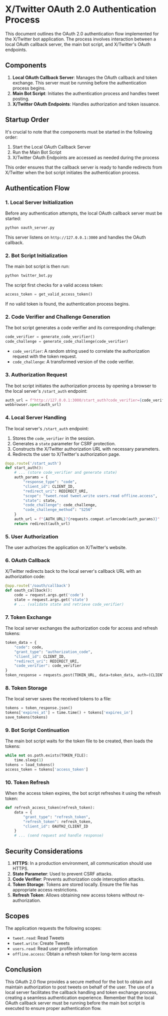 # X/Twitter OAuth 2.0 Authentication Process

This document outlines the OAuth 2.0 authentication flow implemented for the X/Twitter bot application. The process involves interaction between a local OAuth callback server, the main bot script, and X/Twitter's OAuth endpoints.

## Components

1. **Local OAuth Callback Server**: Manages the OAuth callback and token exchange. This server must be running before the authentication process begins.
2. **Main Bot Script**: Initiates the authentication process and handles tweet posting.
3. **X/Twitter OAuth Endpoints**: Handles authorization and token issuance.

## Startup Order

It's crucial to note that the components must be started in the following order:

1. Start the Local OAuth Callback Server
2. Run the Main Bot Script
3. X/Twitter OAuth Endpoints are accessed as needed during the process

This order ensures that the callback server is ready to handle redirects from X/Twitter when the bot script initiates the authentication process.

## Authentication Flow

### 1. Local Server Initialization

Before any authentication attempts, the local OAuth callback server must be started:

```bash
python oauth_server.py
```

This server listens on `http://127.0.0.1:3000` and handles the OAuth callback.

### 2. Bot Script Initialization

The main bot script is then run:

```bash
python twitter_bot.py
```

The script first checks for a valid access token:

```python
access_token = get_valid_access_token()
```

If no valid token is found, the authentication process begins.

### 2. Code Verifier and Challenge Generation

The bot script generates a code verifier and its corresponding challenge:

```python
code_verifier = generate_code_verifier()
code_challenge = generate_code_challenge(code_verifier)
```

- `code_verifier`: A random string used to correlate the authorization request with the token request.
- `code_challenge`: A transformed version of the code verifier.

### 3. Authorization Request

The bot script initiates the authorization process by opening a browser to the local server's `/start_auth` endpoint:

```python
auth_url = f"http://127.0.0.1:3000/start_auth?code_verifier={code_verifier}&code_challenge={code_challenge}"
webbrowser.open(auth_url)
```

### 4. Local Server Handling

The local server's `/start_auth` endpoint:

1. Stores the `code_verifier` in the session.
2. Generates a `state` parameter for CSRF protection.
3. Constructs the X/Twitter authorization URL with necessary parameters.
4. Redirects the user to X/Twitter's authorization page.

```python
@app.route('/start_auth')
def start_auth():
    # ... (store code_verifier and generate state)
    auth_params = {
        "response_type": "code",
        "client_id": CLIENT_ID,
        "redirect_uri": REDIRECT_URI,
        "scope": "tweet.read tweet.write users.read offline.access",
        "state": state,
        "code_challenge": code_challenge,
        "code_challenge_method": "S256"
    }
    auth_url = f"{AUTH_URL}?{requests.compat.urlencode(auth_params)}"
    return redirect(auth_url)
```

### 5. User Authorization

The user authorizes the application on X/Twitter's website.

### 6. OAuth Callback

X/Twitter redirects back to the local server's callback URL with an authorization code:

```python
@app.route('/oauth/callback')
def oauth_callback():
    code = request.args.get('code')
    state = request.args.get('state')
    # ... (validate state and retrieve code_verifier)
```

### 7. Token Exchange

The local server exchanges the authorization code for access and refresh tokens:

```python
token_data = {
    "code": code,
    "grant_type": "authorization_code",
    "client_id": CLIENT_ID,
    "redirect_uri": REDIRECT_URI,
    "code_verifier": code_verifier
}
token_response = requests.post(TOKEN_URL, data=token_data, auth=(CLIENT_ID, CLIENT_SECRET))
```

### 8. Token Storage

The local server saves the received tokens to a file:

```python
tokens = token_response.json()
tokens['expires_at'] = time.time() + tokens['expires_in']
save_tokens(tokens)
```

### 9. Bot Script Continuation

The main bot script waits for the token file to be created, then loads the tokens:

```python
while not os.path.exists(TOKEN_FILE):
    time.sleep(1)
tokens = load_tokens()
access_token = tokens['access_token']
```

### 10. Token Refresh

When the access token expires, the bot script refreshes it using the refresh token:

```python
def refresh_access_token(refresh_token):
    data = {
        "grant_type": "refresh_token",
        "refresh_token": refresh_token,
        "client_id": OAUTH2_CLIENT_ID
    }
    # ... (send request and handle response)
```

## Security Considerations

1. **HTTPS**: In a production environment, all communication should use HTTPS.
2. **State Parameter**: Used to prevent CSRF attacks.
3. **Code Verifier**: Prevents authorization code interception attacks.
4. **Token Storage**: Tokens are stored locally. Ensure the file has appropriate access restrictions.
5. **Refresh Token**: Allows obtaining new access tokens without re-authorization.

## Scopes

The application requests the following scopes:
- `tweet.read`: Read Tweets
- `tweet.write`: Create Tweets
- `users.read`: Read user profile information
- `offline.access`: Obtain a refresh token for long-term access

## Conclusion

This OAuth 2.0 flow provides a secure method for the bot to obtain and maintain authorization to post tweets on behalf of the user. The use of a local server facilitates the callback handling and token exchange process, creating a seamless authentication experience. Remember that the local OAuth callback server must be running before the main bot script is executed to ensure proper authentication flow.